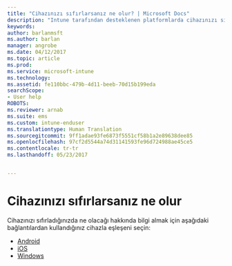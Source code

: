 ```yaml
---
title: "Cihazınızı sıfırlarsanız ne olur? | Microsoft Docs"
description: "Intune tarafından desteklenen platformlarda cihazınızı sıfırladığınızda neler olacağı hakkında daha fazla bilgi edinin."
keywords: 
author: barlanmsft
ms.author: barlan
manager: angrobe
ms.date: 04/12/2017
ms.topic: article
ms.prod: 
ms.service: microsoft-intune
ms.technology: 
ms.assetid: fe110bbc-479b-4d11-beeb-70d15b199eda
searchScope:
- User help
ROBOTS: 
ms.reviewer: arnab
ms.suite: ems
ms.custom: intune-enduser
ms.translationtype: Human Translation
ms.sourcegitcommit: 9ff1adae93fe6873f5551cf58b1a2e89638dee85
ms.openlocfilehash: 97cf2d5544a74d31141593fe96d724988ae45ce5
ms.contentlocale: tr-tr
ms.lasthandoff: 05/23/2017


---
```



# <a name="what-happens-if-you-reset-your-device"></a>Cihazınızı sıfırlarsanız ne olur

Cihazınızı sıfırladığınızda ne olacağı hakkında bilgi almak için aşağıdaki bağlantılardan kullandığınız cihazla eşleşeni seçin:

- [Android](what-happens-if-you-reset-your-device-using-the-company-portal-android.md)
- [iOS](what-happens-if-you-reset-your-device-using-the-company-portal-ios.md)
- [Windows](what-happens-if-you-reset-your-device-using-the-company-portal-windows.md)

